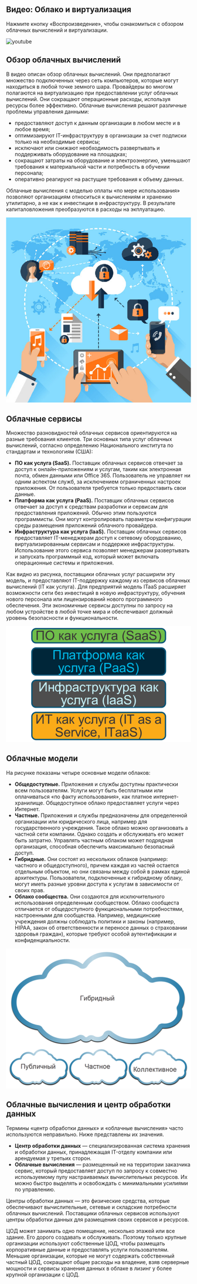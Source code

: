 <!-- 13.1.1 -->
## Видео: Облако и виртуализация

Нажмите кнопку «Воспроизведение», чтобы ознакомиться с обзором облачных вычислений и виртуализации.

![youtube](https://www.youtube.com/watch?v=zly4n5wU-bU)

<!-- 13.1.2 -->
## Обзор облачных вычислений

В видео описан обзор облачных вычислений. Они предполагают множество подключенных через сеть компьютеров, которые могут находиться в любой точке земного шара. Провайдеры во многом полагаются на виртуализацию при предоставлении услуг облачных вычислений. Они сокращают операционные расходы, используя ресурсы более эффективно. Облачные вычисления решают различные проблемы управления данными:

* предоставляют доступ к данным организации в любом месте и в любое время;
* оптимизаируют IT-инфраструктуру в организации за счет подписки только на необходимые сервисы;
* исключают или снижают необходимость развертывать и поддерживать оборудование на площадках;
* сокращают затраты на оборудование и электроэнергию, уменьшают требования к материальной части и потребность в обучении персонала;
* оперативно реагируют на растущие требования к объему данных.

Облачные вычисления с моделью оплаты «по мере использования» позволяют организациям относиться к вычислениям и хранению утилитарно, а не как к инвестиции в инфраструктуру. В результате капиталовложения преобразуются в расходы на экплуатацию.

![](./assets/13.1.2.jpg)

<!-- 13.1.3 -->
## Облачные сервисы

Множество разновидностей облачных сервисов ориентируются на разные требования клиентов. Три основных типа услуг облачных вычислений, согласно определению Национального института по стандартам и технологиям (США):

* **ПО как услуга (SaaS).**  Поставщик облачных сервисов отвечает за доступ к онлайн-приложениям и услугам, таким как электронная почта, обмен данными или Office 365. Пользователь не управляет ни одним аспектом служб, за исключением ограниченных настроек приложения. От пользователя требуется только предоставить свои данные.
* **Платформа как услуга (PaaS).**  Поставщик облачных сервисов отвечает за доступ к средствам разработки и сервисам для предоставления приложений. Обычно этим пользуются программисты. Они могут контролировать параметры конфигурации среды размещения приложений облачного провайдера.
* **Инфраструктура как услуга (IaaS).**  Поставщик облачных сервисов предоставляет IT-менеджерам доступ к сетевому оборудованию, виртуализированным сервисам и поддержке инфраструктуры. Использование этого сервиса позволяет менеджерам развертывать и запускать программный код, который может включать операционные системы и приложения.

Как видно из рисунка, поставщики облачных услуг расширили эту модель, и предоставляют IT-поддержку каждому из сервисов облачных вычислений (IT как услуга). Для предприятий модель ITaaS расширяет возможности сети без инвестиций в новую инфраструктуру, обучения нового персонала или лицензирований нового программного обеспечения. Эти экономичные сервисы доступны по запросу на любом устройстве в любой точке мира и обеспечивают должный уровень безопасности и функциональности.

![](./assets/13.1.3.png)
<!-- /courses/ensa-dl/ae8eb398-34fd-11eb-ba19-f1886492e0e4/aeb65fd8-34fd-11eb-ba19-f1886492e0e4/assets/c70b5ac3-1c46-11ea-af56-e368b99e9723.svg -->

<!-- 13.1.4 -->
## Облачные модели

На рисунке показаны четыре основные модели облаков:

* **Общедоступные.**  Приложения и службы доступны практически всем пользователям. Услуги могут быть бесплатными или оплачиваться «по факту использования», как платное интернет-хранилище. Общедоступное облако предоставляет услуги через Интернет.
* **Частные.**  Приложения и службы предназначены для определенной организации или юридического лица, например для государственного учреждения. Такое облако можно организовать а частной сети компании. Однако создать и обслуживать его может быть затратно. Управлять частным облаком может подрядная организация, способная обеспечить максимально безопасный доступ.
* **Гибридные.**  Они состоят из нескольких облаков (например: частного и общедоступного), причем каждая из частей остается отдельным объектом, но они связаны между собой в рамках единой архитектуры. Пользователи, подключенные к гибридному облаку, могут иметь разные уровни доступа к услугам в зависимости от своих прав.
* **Облако сообщества.**  Они создаются для исключительного использования определенным сообществом. Облако сообщеста отличается от общедоступного функциональными потребностями, настроенными для сообщества. Например, медицинские учреждения должны соблюдать политики и законы (например, HIPAA, закон об ответственности и переносе данных о страховании здоровья граждан), которые требуют особой аутентификации и конфиденциальности.

![](./assets/13.1.4.png)
<!-- /courses/ensa-dl/ae8eb398-34fd-11eb-ba19-f1886492e0e4/aeb65fd8-34fd-11eb-ba19-f1886492e0e4/assets/c70ba8e3-1c46-11ea-af56-e368b99e9723.svg -->

<!-- 13.1.5 -->
## Облачные вычисления и центр обработки данных

Термины «центр обработки данных» и «облачные вычисления» часто используются неправильно. Ниже представлены их значения.

* **Центр обработки данных** — специализированная система хранения и обработки данных, принадлежащая IT-отделу компании или арендуемая у третьих сторон.
* **Облачные вычисления** — размещенный не на территории заказчика сервис, который предоставляет доступ по запросу к совместно используемому пулу настраиваемых вычислительных ресурсов. Их можно быстро выделять и освобождать с минимальными усилиями по управлению.

Центры обработки данных — это физические средства, которые обеспечивают вычислительные, сетевые и складские потребности облачных вычислений. Поставщики облачных сервисов используют центры обработки данных для размещения своих сервисов и ресурсов.

ЦОД может занимать одно помещение, несколько этажей или все здание. Его дорого создавать и обслуживать. Поэтому только крупные организации используют собственные ЦОД, чтобы размещать корпоративные данные и предоставлять услуги пользователям. Меньшие организации, которые не могут содержать собственный частный ЦОД, сокращают общие расходы на владение, взяв серверные мощности и сервисы хранения данных в облаке в лизинг у более крупной организации с ЦОД.

<!-- 13.1.6 -->
<!-- quiz -->


